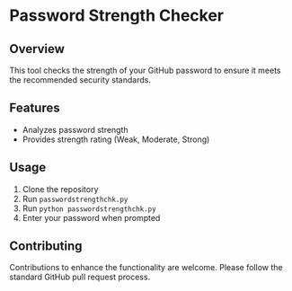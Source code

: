 # Password Strength Checker

## Overview
This tool checks the strength of your GitHub password to ensure it meets the recommended security standards.

## Features
- Analyzes password strength
- Provides strength rating (Weak, Moderate, Strong)

## Usage
1. Clone the repository
2. Run `passwordstrengthchk.py`
3. Run `python passwordstrengthchk.py`
4. Enter your password when prompted

## Contributing
Contributions to enhance the functionality are welcome. Please follow the standard GitHub pull request process.


